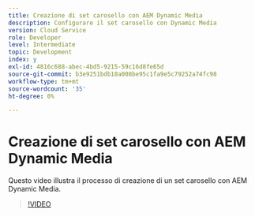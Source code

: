 ```yaml
---
title: Creazione di set carosello con AEM Dynamic Media
description: Configurare il set carosello con Dynamic Media
version: Cloud Service
role: Developer
level: Intermediate
topic: Development
index: y
exl-id: 4816c688-abec-4bd5-9215-59c16d8fe65d
source-git-commit: b3e9251bdb18a008be95c1fa9e5c79252a74fc98
workflow-type: tm+mt
source-wordcount: '35'
ht-degree: 0%

---
```


# Creazione di set carosello con AEM Dynamic Media

Questo video illustra il processo di creazione di un set carosello con AEM Dynamic Media.

>[!VIDEO](https://video.tv.adobe.com/v/335380?quality=12&learn=on)
